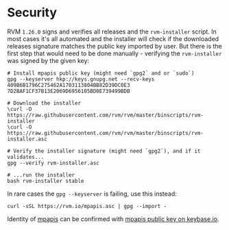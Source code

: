 # Security

RVM `1.26.0` signs and verifies all releases and the `rvm-installer`
script. In most cases it's all automated and the installer will check
if the downloaded releases signature matches the public key imported by
user. But there is the first step that would need to be done manually -
verifying the `rvm-installer` was signed by the given key:

    # Install mpapis public key (might need `gpg2` and or `sudo`)
    gpg --keyserver hkp://keys.gnupg.net --recv-keys 409B6B1796C275462A1703113804BB82D39DC0E3 7D2BAF1CF37B13E2069D6956105BD0E739499BDB

    # Download the installer
    \curl -O https://raw.githubusercontent.com/rvm/rvm/master/binscripts/rvm-installer
    \curl -O https://raw.githubusercontent.com/rvm/rvm/master/binscripts/rvm-installer.asc

    # Verify the installer signature (might need `gpg2`), and if it validates...
    gpg --verify rvm-installer.asc

    # ...run the installer
    bash rvm-installer stable

In rare cases the `gpg --keyserver` is failing, use this instead:

    curl -sSL https://rvm.io/mpapis.asc | gpg --import -

Identity of [mpapis](/authors/mpapis/) can be confirmed with
[mpapis public key on keybase.io](https://keybase.io/mpapis).
